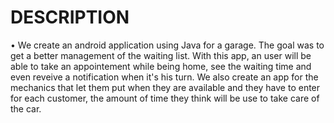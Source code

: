 
# DESCRIPTION
• We create an android application using Java for a garage. The goal was to get a better management of the waiting list. With this app, an user will be able to take an appointement while being home, see the waiting time and even reveive a notification when it's his turn. We also create an app for the mechanics that let them put when they are available and they have to enter for each customer, the amount of time they think will be use to take care of the car.
